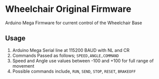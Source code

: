 # Wheelchair Original Firmware

Arduino Mega Firmware for current control of the Wheelchair Base

## Usage

1. Arduino Mega Serial line at 115200 BAUD with NL and CR
2. Commands Passed as follows; `SPEED,ANGLE,COMMAND`
3. Speed and Angle use values between -100 and +100 for full range of movement
4. Possible commands include, `RUN`, `SEND`, `STOP`, `RESET`, `BRAKEOFF`
